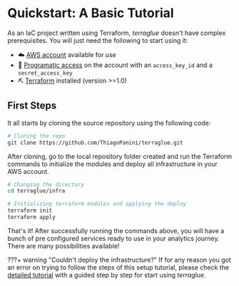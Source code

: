 # Quickstart: A Basic Tutorial

As an IaC project written using Terraform, *terraglue* doesn't have complex prerequisites. You will just need the following to start using it:

- ☁️ [AWS account](https://aws.amazon.com/premiumsupport/knowledge-center/create-and-activate-aws-account/) available for use
- 🔑 [Programatic access](https://docs.aws.amazon.com/general/latest/gr/aws-sec-cred-types.html) on the account with an `access_key_id` and a `secret_access_key`
- ⛏ [Terraform](https://www.terraform.io/) installed (version >=1.0)

## First Steps

It all starts by cloning the source repository using the following code:

```bash
# Cloning the repo
git clone https://github.com/ThiagoPanini/terraglue.git
```

After cloning, go to the local repository folder created and run the Terraform commands to initialize the modules and deploy all infrastructure in your AWS account.

```bash
# Changing the directory
cd terraglue/infra

# Initializing terraform modules and applying the deploy
terraform init
terraform apply
```

That's it! After successfully running the commands above, you will have a bunch of pre configured services ready to use in your analytics journey. There are many possibilities available!

???+ warning "Couldn't deploy the infrastructure?"
    If for any reason you got an error on trying to follow the steps of this setup tutorial, please check the [detailed tutorial](detailed-tutorial.md) with a guided step by step for start using *terraglue*.
